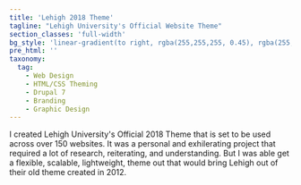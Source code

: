 ```yaml
---
title: 'Lehigh 2018 Theme'
tagline: "Lehigh University's Official Website Theme"
section_classes: 'full-width'
bg_style: 'linear-gradient(to right, rgba(255,255,255, 0.45), rgba(255,255,255, 0.45)), url(https://s3-us-west-2.amazonaws.com/s.cdpn.io/481345/teacher_student-compressor.jpg)'
pre_html: ''
taxonomy:
  tag:
    - Web Design
    - HTML/CSS Theming
    - Drupal 7
    - Branding
    - Graphic Design
---
```

I created Lehigh University's Official 2018 Theme that is set to be used across over 150 websites. It was a personal and exhilerating project that required a lot of research, reiterating, and understanding. But I was able get a flexible, scalable, lightweight, theme out that would bring Lehigh out of their old theme created in 2012. 
